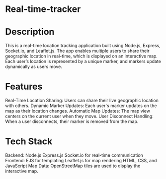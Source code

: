 # Real-time-tracker 
# Description
This is a real-time location tracking application built using Node.js, Express, Socket.io, and Leaflet.js. The app enables multiple users to share their geographic location in real-time, which is displayed on an interactive map. Each user’s location is represented by a unique marker, and markers update dynamically as users move.

# Features
Real-Time Location Sharing: Users can share their live geographic location with others.
Dynamic Marker Updates: Each user's marker updates on the map as their location changes.
Automatic Map Updates: The map view centers on the current user when they move.
User Disconnect Handling: When a user disconnects, their marker is removed from the map.

# Tech Stack
Backend:
Node.js
Express.js
Socket.io for real-time communication
Frontend:
EJS for templating
Leaflet.js for map rendering
HTML, CSS, and JavaScript
Map Data: OpenStreetMap tiles are used to display the interactive map.
